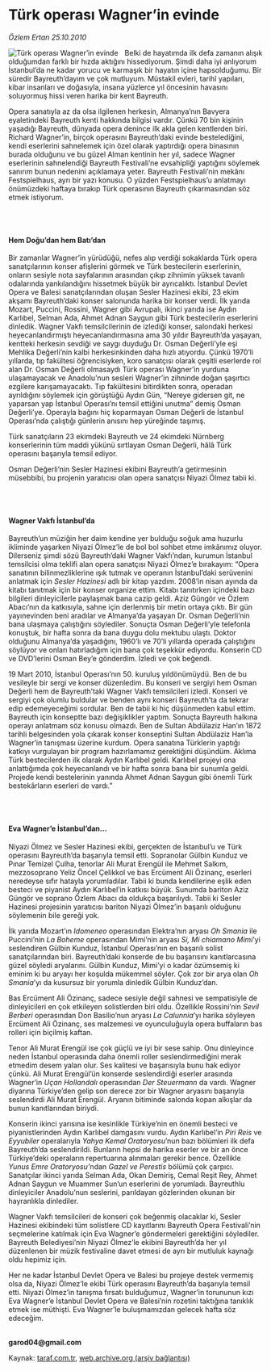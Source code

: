 # Türk operası Wagner’in evinde

*Özlem Ertan 25.10.2010*

<div class="yazi"><img align="left" alt="Türk operası Wagner’in evinde" border="0" src="http://www.taraf.com.tr/fotoraflar/makaleler/turk-operasi-wagner-in-evinde_9889_orijinal.jpg" style="border-right-width:10px; border-color:#FFFFFF"/><p>Belki de hayatımda ilk defa zamanın alışık olduğumdan farklı bir hızda aktığını hissediyorum. Şimdi daha iyi anlıyorum İstanbul’da ne kadar yorucu ve karmaşık bir hayatın içine hapsolduğumu. Bir süredir Bayreuth’dayım ve çok mutluyum. Müstakil evleri, tarihî yapıları, kibar insanları ve doğasıyla, insana yüzlerce yıl öncesinin havasını soluyormuş hissi veren harika bir kent Bayreuth. </p>
<p>Opera sanatıyla az da olsa ilgilenen herkesin, Almanya’nın Bavyera eyaletindeki Bayreuth kenti hakkında bilgisi vardır. Çünkü 70 bin kişinin yaşadığı Bayreuth, dünyada opera denince ilk akla gelen kentlerden biri. Richard Wagner’in, birçok operasını Bayreuth’daki evinde bestelediğini, kendi eserlerini sahnelemek için özel olarak yaptırdığı opera binasının burada olduğunu ve bu güzel Alman kentinin her yıl, sadece Wagner eserlerinin sahnelendiği Bayreuth Festivali’ne evsahipliği yaptığını söylemek sanırım bunun nedenini açıklamaya yeter. Bayreuth Festivali’nin mekânı Festspielhaus, ayrı bir yazı konusu. O yüzden Festspielhaus’u anlatmayı önümüzdeki haftaya bırakıp Türk operasının Bayreuth çıkarmasından söz etmek istiyorum. </p>
<p><b> </b></p>
<h4><br/>Hem Doğu’dan hem Batı’dan</h4>
<p>Bir zamanlar Wagner’in yürüdüğü, nefes alıp verdiği sokaklarda Türk opera sanatçılarının konser afişlerini görmek ve Türk bestecilerin eserlerinin, onların sesiyle nota sayfalarının arasından çıkıp zihnimin yüksek tavanlı odalarında yankılandığını hissetmek büyük bir ayrıcalıktı. İstanbul Devlet Opera ve Balesi sanatçılarından oluşan Sesler Hazinesi ekibi, 23 ekim akşamı Bayreuth’daki konser salonunda harika bir konser verdi. İlk yarıda Mozart, Puccini, Rossini, Wagner gibi Avrupalı, ikinci yarıda ise Aydın Karlıbel, Selman Ada, Ahmet Adnan Saygun gibi Türk bestecilerin eserlerini dinledik. Wagner Vakfı temsilcilerinin de izlediği konser, salondaki herkesi heyecanlandırmıştı heyecanlandırmasına ama 30 yıldır Bayreuth’da yaşayan, kentteki herkesin sevdiği ve saygı duyduğu Dr. Osman Değerli’yle eşi Mehlika Değerli’nin kalbi herkesinkinden daha hızlı atıyordu. Çünkü 1970’li yıllarda, tıp fakültesi öğrencisiyken, koro sanatçısı olarak çeşitli eserlerde rol alan Dr. Osman Değerli olmasaydı Türk operası Wagner’in yurduna ulaşamayacak ve Anadolu’nun sesleri Wagner’in zihninde doğan şaşırtıcı ezgilere karışamayacaktı. Tıp fakültesini bitirdikten sonra, operadan ayrıldığını söylemek için görüştüğü Aydın Gün, “Nereye gidersen git, ne yaparsan yap İstanbul Operası’nı temsil ettiğini unutma” demiş Osman Değerli’ye. Operayla bağını hiç koparmayan Osman Değerli de İstanbul Operası’nda çalıştığı günlerin anısını hep yüreğinde taşımış. </p>
<p>Türk sanatçıların 23 ekimdeki Bayreuth ve 24 ekimdeki Nürnberg konserlerinin tüm maddi yükünü sırtlayan Osman Değerli, hâlâ Türk operasını başarıyla temsil ediyor.</p>
<p>Osman Değerli’nin Sesler Hazinesi ekibini Bayreuth’a getirmesinin müsebbibi, bu projenin yaratıcısı olan opera sanatçısı Niyazi Ölmez tabii ki. </p>
<p><b> </b></p>
<h4><br/>Wagner Vakfı İstanbul’da</h4>
<p>Bayreuth’un müziğin her daim kendine yer bulduğu soğuk ama huzurlu ikliminde yaşarken Niyazi Ölmez’le de bol bol sohbet etme imkânımız oluyor. Dilerseniz şimdi sözü Bayreuth’daki Wagner Vakfı’ndan, kurumun İstanbul temsilcisi olma teklifi alan opera sanatçısı Niyazi Ölmez’e bırakayım: “Opera sanatının bilinmezliklerine ışık tutmak ve operanın İstanbul’daki serüvenini anlatmak için <i>Sesler Hazinesi </i>adlı bir kitap yazdım. 2008’in nisan ayında da kitabı tanıtmak için bir konser organize ettim. Kitabı tanıtırken içindeki bazı bilgileri dinleyicilerle paylaşmak bana cazip geldi. Aziz Güngör ve Özlem Abacı’nın da katkısıyla, sahne için derlenmiş bir metin ortaya çıktı. Bir gün yayınevinden beni aradılar ve Almanya’da yaşayan Dr. Osman Değerli’nin bana ulaşmaya çalıştığını söylediler. Sonuçta Osman Değerli’yle telefonla konuştuk, bir hafta sonra da bana duygu dolu mektubu ulaştı. Doktor olduğunu Almanya’da yaşadığını, 1960’lı ve 70’li yıllarda operada çalıştığını söylüyor ve onları hatırladığım için bana çok teşekkür ediyordu. Konserin CD ve DVD’lerini Osman Bey’e gönderdim. İzledi ve çok beğendi. </p>
<p>19 Mart 2010, İstanbul Operası’nın 50. kuruluş yıldönümüydü. Ben de bu vesileyle bir sergi ve konser düzenledim. Bu konseri ve sergiyi hem Osman Değerli hem de Bayreuth’taki Wagner Vakfı temsilcileri izledi. Konseri ve sergiyi çok olumlu buldular ve benden aynı konseri Bayreuth’ta da tekrar edip edemeyeceğimi sordular. Ben de tabii ki hiç düşünmeden kabul ettim. Bayreuth için konseptte bazı değişiklikler yaptım. Sonuçta Bayreuth halkına operayı anlatmam söz konusu olmazdı. Ben de Sultan Abdülaziz Han’ın 1872 tarihli belgesinden yola çıkarak konser konseptini Sultan Abdülaziz Han’la Wagner’in tanışması üzerine kurdum. Opera sanatına Türklerin yaptığı katkıyı vurgulayan bir program hazırlamamız gerektiğini düşündüm. Aklıma Türk bestecilerden ilk olarak Aydın Karlıbel geldi. Karlıbel projeyi ona anlattığımda çok heyecanlandı ve bir hafta sonra bana bir sunumla geldi. Projede kendi bestelerinin yanında Ahmet Adnan Saygun gibi önemli Türk bestekârların eserleri de vardı.” </p>
<p><b> </b></p>
<h4><br/>Eva Wagner’e İstanbul’dan…</h4>
<p>Niyazi Ölmez ve Sesler Hazinesi ekibi, gerçekten de İstanbul’u ve Türk operasını Bayreuth’da başarıyla temsil etti. Sopranolar Gülbin Kunduz ve Pınar Temizel Çulha, tenorlar Ali Murat Erengül ile Mehmet Salkım, mezzosoprano Yeliz Öncel Çelikkol ve bas Ercüment Ali Özinanç, eserleri neredeyse sıfır hatayla yorumladılar. Tabii ki bunda kendilerine eşlik eden besteci ve piyanist Aydın Karlıbel’in katkısı büyük. Sunumda bariton Aziz Güngör ve soprano Özlem Abacı da oldukça başarılıydı. Tabii ki Sesler Hazinesi projesinin yaratıcısı bariton Niyazi Ölmez’in başarılı olduğunu söylemenin bile gereği yok.</p>
<p>İlk yarıda Mozart’ın<i> Idomeneo </i>operasından Elektra’nın aryası<i> Oh Smania </i>ile Puccini’nin<i> La Boheme </i>operasından Mimi’nin aryası <i>Si, Mi chiamano Mimi</i>’yi seslendiren Gülbin Kunduz, İstanbul Operası’nın en başarılı solist sanatçılarından biri. Bayreuth’daki konserde de bu başarısını kanıtlarcasına güzel söyledi aryalarını. Gülbin Kunduz, Mimi’yi o kadar özümsemiş ki eminim ki bu aryayı her koşulda mükemmel söyler. Çok zor bir arya olan <i>Oh Smania</i>’yı da kusursuz bir yorumla dinledik Gülbin Kunduz’dan. </p>
<p>Bas Ercüment Ali Özinanç, sadece sesiyle değil sahnesi ve sempatisiyle de dinleyicileri en çok etkileyen solistlerden biri oldu. Özellikle Rossini’nin <i>Sevil Berberi </i>operasından Don Basilio’nun aryası <i>La Calunnia</i>’yı harika söyleyen Ercüment Ali Özinanç, ses malzemesi ve oyunculuğuyla opera buffaların bas rolleri için biçilmiş kaftan. </p>
<p>Tenor Ali Murat Erengül ise çok güçlü ve iyi bir sese sahip. Onu dinleyince neden İstanbul operasında daha önemli roller seslendirmediğini merak etmedim desem yalan olur. Ses kalitesi ve başarısıyla bunu hak ediyor çünkü. Ali Murat Erengül’ün konserde seslendirdiği eserler arasında Wagner’in <i>Uçan Hollandalı </i>operasından <i>Der Steuermann </i>da vardı. Wagner diyarına Türkiye’den gelip son derece zor bir Wagner aryasını başarıyla seslendirdi Ali Murat Erengül. Aryanın bitiminde salonda kopan alkışlar da bunun kanıtlarından biriydi.</p>
<p>Konserin ikinci yarısına ise kesinlikle Türkiye’nin en önemli besteci ve piyanistlerinden Aydın Karlıbel damgasını vurdu. Aydın Karlıbel’in <i>Piri Reis </i>ve <i>Eyyubiler</i> operalarıyla <i>Yahya Kemal Oratoryosu</i>’nun bazı bölümleri ilk defa Bayreuth’da seslendirildi. Bunların hepsi de harika eserler ve bir an önce Türkiye’deki operaların repertuarına alınmaları gerekir bence. Özellikle <i>Yunus Emre Oratoryosu’</i>ndan<i> Gazel ve Perestis </i>bölümü çok çarpıcı. Sanatçılar ikinci yarıda Selman Ada, Okan Demiriş, Cemal Reşit Rey, Ahmet Adnan Saygun ve Muammer Sun’un eserlerini de yorumladı. Bayreuthlu dinleyiciler Anadolu’nun seslerini, parıldayan gözlerinden okunan bir hayranlıkla dinlediler. </p>
<p>Wagner Vakfı temsilcileri de konseri çok beğenmiş olacaklar ki, Sesler Hazinesi ekibindeki tüm solistlere CD kayıtlarını Bayreuth Opera Festivali’nin seçmelerine katılmak için Eva Wagner’e göndermeleri gerektiğini söylediler. Bayreuth Belediyesi’nin Niyazi Ölmez’le ekibini Bayreuth’da her yıl düzenlenen bir müzik festivaline davet etmesi de ayrı bir mutluluk kaynağı oldu hepimiz için. </p>
<p>Her ne kadar İstanbul Devlet Opera ve Balesi bu projeye destek vermemiş olsa da, Niyazi Ölmez’le ekibi Türk operasını Bayreuth’da başarıyla temsil etti. Niyazi Ölmez’in tanışma fırsatı bulduğumuz, Wagner’in torununun kızı Eva Wagner’e İstanbul Devlet Opera ve Balesi’nin rozetini taktığına tanıklık etmek ise müthişti. Eva Wagner’le buluşmamızdan gelecek hafta söz edeceğim.</p>
<p><b><br/>garod04@gmail.com</b></p></div>

Kaynak: [taraf.com.tr](http://www.taraf.com.tr:80/ozlem-ertan/makale-turk-operasi-wagner-in-evinde.htm), [web.archive.org (arşiv bağlantısı)](http://web.archive.org/web/20101027074700/http://www.taraf.com.tr:80/ozlem-ertan/makale-turk-operasi-wagner-in-evinde.htm)
